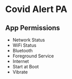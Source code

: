 # Covid Alert PA
## App Permissions
  - Network Status
  - WiFi Status
  - Bluetooth
  - Foreground Service
  - Internet
  - Start at Boot
  - Vibrate
 
